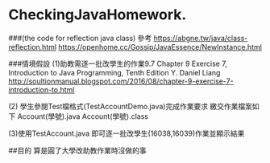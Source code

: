 # CheckingJavaHomework.
###(the code for reflection java class)
參考
https://abgne.tw/java/class-reflection.html
https://openhome.cc/Gossip/JavaEssence/NewInstance.html

###情境假設
(1)助教需逐一批改學生的作業9.7
Chapter 9 Exercise 7, Introduction to Java Programming, Tenth Edition Y. Daniel Liang
http://soultionmanual.blogspot.com/2016/08/chapter-9-exercise-7-introduction-to.html

(2)
學生參閱Test檔格式(TestAccountDemo.java)完成作業要求
繳交作業檔案如下
Account(學號).java
Account(學號).class

(3)使用TestAccount.java
即可逐一批改學生(16038,16039)作業並顯示結果

##目的
算是圓了大學改助教作業時沒做的事

